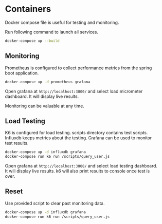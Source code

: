 # Containers

Docker compose file is useful for testing and monitoring.

Run following command to launch all services.
```bash
docker-compose up --build
```

## Monitoring

Prometheus is configured to collect performance metrics from the spring boot application.

```bash
docker-compose up -d prometheus grafana
```

Open grafana at `http://localhost:3000/` and select load micrometer dashboard. It will display live results.

Monitoring can be valuable at any time. 

## Load Testing
K6 is configured for load testing. scripts directory contains test scripts.
Influxdb keeps metrics about the testing.
Grafana can be used to monitor test results.

```bash
docker-compose up -d influxdb grafana
docker-compose run k6 run /scripts/query_user.js
```

Open grafana at `http://localhost:3000/` and select load testing dashboard. It will display live results. k6 will also print results to console once test is over.

## Reset

Use provided script to clear past monitoring data.

```bash
docker-compose up -d influxdb grafana
docker-compose run k6 run /scripts/query_user.js
```
